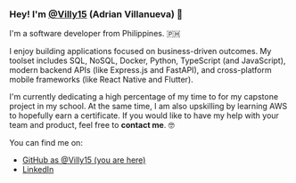 ### Hey! I'm [@Villy15](https://github.com/Villy15) (Adrian Villanueva) 👋

I'm a software developer from Philippines. 🇵🇭 

I enjoy building applications focused on business-driven outcomes. My toolset includes SQL, NoSQL, Docker, Python, TypeScript (and JavaScript), modern backend APIs (like Express.js and FastAPI), and cross-platform mobile frameworks (like React Native and Flutter).

I'm currently dedicating a high percentage of my time to for my capstone project in my school. At the same time, I am also upskilling by learning AWS to hopefully earn a certificate. If you would like to have my help with your team and product, feel free to **contact me**. 🤓

You can find me on:

* [GitHub as @Villy15 (you are here)](https://github.com/Villy15)
* [LinkedIn](https://www.linkedin.com/in/adrian-john-villanueva/)
